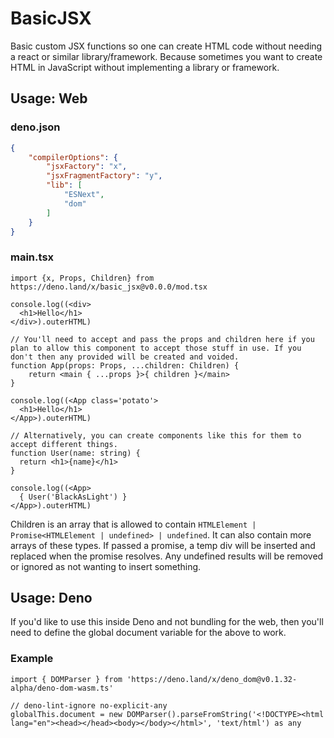 # BasicJSX

Basic custom JSX functions so one can create HTML code without needing a react or similar library/framework. Because sometimes you want to create HTML in JavaScript without implementing a library or framework.

## Usage: Web

### deno.json

```json
{
	"compilerOptions": {
		"jsxFactory": "x",
		"jsxFragmentFactory": "y",
		"lib": [
			"ESNext",
			"dom"
		]
	}
}
```

### main.tsx

```tsx
import {x, Props, Children} from https://deno.land/x/basic_jsx@v0.0.0/mod.tsx

console.log((<div>
  <h1>Hello</h1>
</div>).outerHTML)

// You'll need to accept and pass the props and children here if you plan to allow this component to accept those stuff in use. If you don't then any provided will be created and voided.
function App(props: Props, ...children: Children) {
	return <main { ...props }>{ children }</main>
}

console.log((<App class='potato'>
  <h1>Hello</h1>
</App>).outerHTML)

// Alternatively, you can create components like this for them to accept different things.
function User(name: string) {
  return <h1>{name}</h1>
}

console.log((<App>
  { User('BlackAsLight') }
</App>).outerHTML)
```

Children is an array that is allowed to contain `HTMLElement | Promise<HTMLElement | undefined> | undefined`. It can also contain more arrays of these types. If passed a promise, a temp div will be inserted and replaced when the promise resolves. Any undefined results will be removed or ignored as not wanting to insert something.

## Usage: Deno

If you'd like to use this inside Deno and not bundling for the web, then you'll need to define the global document variable for the above to work.

### Example

```tsx
import { DOMParser } from 'https://deno.land/x/deno_dom@v0.1.32-alpha/deno-dom-wasm.ts'

// deno-lint-ignore no-explicit-any
globalThis.document = new DOMParser().parseFromString('<!DOCTYPE><html lang="en"><head></head><body></body></html>', 'text/html') as any
```
